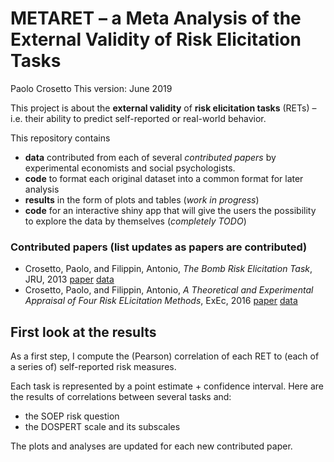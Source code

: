 METARET – a Meta Analysis of the External Validity of Risk Elicitation
Tasks
================
Paolo Crosetto
This version: June 2019

This project is about the **external validity** of **risk elicitation
tasks** (RETs) – i.e. their ability to predict self-reported or
real-world behavior.

This repository contains

  - **data** contributed from each of several *contributed papers* by
    experimental economists and social psychologists.
  - **code** to format each original dataset into a common format for
    later analysis
  - **results** in the form of plots and tables (*work in progress*)
  - **code** for an interactive shiny app that will give the users the
    possibility to explore the data by themselves (*completely TODO*)

### Contributed papers (list updates as papers are contributed)

  - Crosetto, Paolo, and Filippin, Antonio, *The Bomb Risk Elicitation
    Task*, JRU, 2013
    [paper](https://link.springer.com/article/10.1007/s11166-013-9170-z)
    [data](/Data/Crosetto_Filippin_Experimental_Economics_2016)
  - Crosetto, Paolo, and Filippin, Antonio, *A Theoretical and
    Experimental Appraisal of Four Risk ELicitation Methods*, ExEc, 2016
    [paper](https://link.springer.com/article/10.1007/s10683-015-9457-9)
    [data](/Data/Crosetto_Filippin_Journal_Risk_Uncertainty_2013/)

## First look at the results

As a first step, I compute the (Pearson) correlation of each RET to
(each of a series of) self-reported risk measures.

Each task is represented by a point estimate + confidence interval. Here
are the results of correlations between several tasks and:

  - the SOEP risk question
  - the DOSPERT scale and its subscales

The plots and analyses are updated for each new contributed paper.
